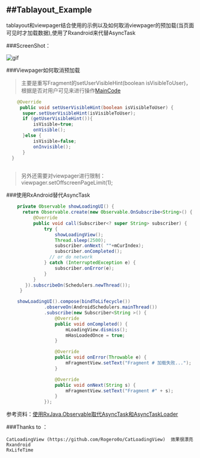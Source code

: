 ##Tablayout_Example
---
tablayout和viewpager结合使用的示例以及如何取消viewpager的预加载(当页面可见时才加载数据),使用了Rxandroid来代替AsyncTask

###ScreenShot：

![gif](https://github.com/vienan/TabLayout_example/blob/master/screenshot.gif)

###Viewpager如何取消预加载

  >主要是重写Fragment的setUserVisibleHint(boolean isVisibleToUser)，根据是否对用户可见来进行操作[MainCode](https://github.com/vienan/TabLayout_example/blob/master/app/src/main/java/com/vienan/tablayout_example/BaseFragment.java)
  
  ```java
      @Override
       public void setUserVisibleHint(boolean isVisibleToUser) {
        super.setUserVisibleHint(isVisibleToUser);
        if (getUserVisibleHint()){
            isVisible=true;
            onVisible();
        }else {
            isVisible=false;
            onInvisible();
        }
    }
    
  ```
  >另外还需要对viewpager进行限制：viewpager.setOffscreenPageLimit(1);

###使用RxAndroid替代AsyncTask
  ```java
      private Observable showLoadingUI() {
        return Observable.create(new Observable.OnSubscribe<String>() {
            @Override
            public void call(Subscriber<? super String> subscriber) {
                try {
                    showLoadingView();
                    Thread.sleep(2500);
                    subscriber.onNext( ""+mCurIndex);
                    subscriber.onCompleted();
                  // or do network
                } catch (InterruptedException e) {
                    subscriber.onError(e);
                }
            }
         }).subscribeOn(Schedulers.newThread());
       }
  
      showLoadingUI().compose(bindToLifecycle())
                .observeOn(AndroidSchedulers.mainThread())
                .subscribe(new Subscriber<String >() {
                    @Override
                    public void onCompleted() {
                        mLoadingView.dismiss();
                        mHasLoadedOnce = true;
                    }

                    @Override
                    public void onError(Throwable e) {
                        mFragmentView.setText("Fragment # 加载失败...");
                    }

                    @Override
                    public void onNext(String s) {
                        mFragmentView.setText("Fragment #" + s);
                    }
                });
  ```
  参考资料：[使用RxJava.Observable取代AsyncTask和AsyncTaskLoader](http://www.jcodecraeer.com/a/anzhuokaifa/androidkaifa/2015/0331/2672.html)
  
###Thanks to ：

    CatLoadingView (https://github.com/Rogero0o/CatLoadingView)  效果很漂亮
    Rxandroid
    RxLifeTime
    
